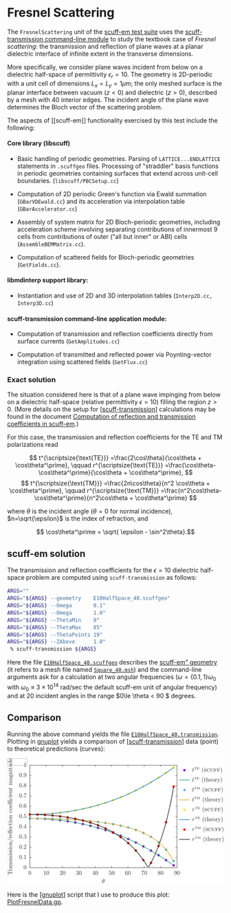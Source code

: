 # Fresnel Scattering

The `FresnelScattering` unit of the
[<span class=SC>scuff-em</span> test suite](../Overview.md)
uses the [<span class=SC>scuff-transmission</span> command-line module][scuff-transmission]
to study the textbook case of *Fresnel scattering*: the transmission and
reflection of plane waves at a planar dielectric interface of infinite extent
in the transverse dimensions.

More specifically, we consider plane waves incident from below
on a dielectric half-space of permittivity $\epsilon_r=10.$
The geometry is 2D-periodic with a unit cell of dimensions $L_x=L_y=1 \mu$m;
the only meshed surface is the planar interface between vacuum ($z<0$) and
dielectric ($z>0$), described by a mesh with 40 interior edges.
The incident angle of the plane wave determines the Bloch vector of the 
scattering problem.

The aspects of [[scuff-em]] functionality exercised by this test include the 
following:

#### Core library (<span class=SC>libscuff</span>)

+ Basic handling of periodic geometries. Parsing of `LATTICE...ENDLATTICE`
  statements in `.scuffgeo` files. Processing of "straddler" basis
  functions in periodic geometries containing surfaces that extend across
  unit-cell boundaries. (`libscuff/PBCSetup.cc`)

+ Computation of 2D periodic Green's function via Ewald summation
  (`GBarVDEwald.cc`) and its acceleration via interpolation table 
  (`GBarAccelerator.cc`)

+ Assembly of system matrix for 2D Bloch-periodic geometries, including
  acceleration scheme involving separating contributions of innermost 9 cells
  from contributions of outer ("all but inner" or ABI) cells (`AssembleBEMMatrix.cc`).

+ Computation of scattered fields for Bloch-periodic geometries (`GetFields.cc`).


#### <span class=SC>libmdinterp</span> support library:

+ Instantiation and use of 2D and 3D interpolation tables (`Interp2D.cc, Interp3D.cc`)

#### <span class=SC>scuff-transmission</span> command-line application module:

+ Computation of transmission and reflection coefficients directly
    from surface currents (`GetAmplitudes.cc`)

+ Computation of transmitted and reflected power via Poynting-vector
    integration using scattered fields (`GetFlux.cc`)

### Exact solution

The situation considered here is that of a plane wave impinging 
from below on a dielectric half-space (relative permittivity $\epsilon=10$)
filling the region $z>0$. (More details on the setup for
[[scuff-transmission]] calculations may be found in the document
[Computation of reflection and transmission coefficients in <span class="SC">scuff-em</span>](../../tex/scuff-transmission.pdf).)

For this case, the transmission and reflection coefficients
for the TE and TM polarizations read 

$$ t^{\scriptsize{\text{TE}}}
   =\frac{2\cos\theta}{\cos\theta + \cos\theta^\prime},
   \qquad
   r^{\scriptsize{\text{TE}}}
   =\frac{\cos\theta-\cos\theta^\prime}{\cos\theta + \cos\theta^\prime},
$$
$$
   t^{\scriptsize{\text{TM}}}
  =\frac{2n\cos\theta}{n^2 \cos\theta + \cos\theta^\prime},
   \qquad
   r^{\scriptsize{\text{TM}}}
  =\frac{n^2\cos\theta-\cos\theta^\prime}{n^2\cos\theta + \cos\theta^\prime}
$$

where $\theta$ is the incident angle ($\theta=0$ for normal incidence),
$n=\sqrt{\epsilon}$ is the index of refraction, and

$$ \cos\theta^\prime = \sqrt{ \epsilon - \sin^2\theta}.$$

## <span class="SC">scuff-em</span> solution

The transmission and reflection coefficients for the $\epsilon=10$ dielectric
half-space problem are computed using `scuff-transmission` as follows:

````bash
ARGS=""
ARGS="${ARGS} --geometry    E10HalfSpace_40.scuffgeo"
ARGS="${ARGS} --Omega       0.1"
ARGS="${ARGS} --Omega       1.0"
ARGS="${ARGS} --ThetaMin    0"
ARGS="${ARGS} --ThetaMax    85"
ARGS="${ARGS} --ThetaPoints 19"
ARGS="${ARGS} --ZAbove      1.0"
 % scuff-transmission ${ARGS}
````

Here the file
[`E10HalfSpace_40.scuffgeo`](E10HalfSpace_40.scuffgeo)
describes the [<span class="SC">scuff-em"</span> geometry][scuffEMGeometries] 
(it refers to a mesh file named [`Square_40.msh`](Square_40.msh))
and the command-line arguments ask for a calculation at 
two angular frequencies ($\omega=\{0.1, 1\}\omega_0$ with 
$\omega_0\equiv 3\times 10^{14}$ rad/sec the default
<span class=SC>scuff-em</span> unit of angular frequency)
and at 20 incident angles in the range $0\le \theta < 90 $ degrees.

## Comparison

Running the above command yields the file
[`E10HalfSpace_40.transmission`](E10HalfSpace_40.transmission).
Plotting in [<span class="SC">gnuplot</sc>][gnuplot] yields 
a comparison of [[scuff-transmission]] data (point) to 
theoretical predictions (curves):

![FresnelData.png](FresnelData.png)

Here is the [[gnuplot]] script that I use to produce this 
plot: [PlotFresnelData.gp](PlotFresnelData.gp).

[scuff-transmission]:                 ../../applications/scuff-transmission/scuff-transmission.md
[scuffEMGeometries]:                  ../../reference/Geometries.md
[scuffEMTransformations]:             ../../reference/Transformations.md
[scuffEMMaterials]:                   ../../reference/Materials.md
[scuffEMInstallation]:                ../../reference/Installation.md
[EmigPaper]:                          http://journals.aps.org/prl/abstract/10.1103/PhysRevLett.99.170403
[gnuplot]:             ../https://www.gnuplot.info
